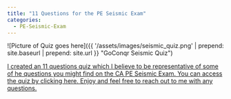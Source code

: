 ```yaml
---
title: "11 Questions for the PE Seismic Exam"
categories:
  - PE-Seismic-Exam
---
```


![Picture of Quiz goes here]({{ '/assets/images/seismic_quiz.png' | prepend: site.baseurl | prepend: site.url }} "GoConqr Seismic Quiz")



[I created an 11 questions quiz which I believe to be representative of some of he questions you might find on the CA PE Seismic Exam. You can access the quiz by clicking here. Enjoy and feel free to reach out to me with any questions.](https://www.goconqr.com/en-US/p/13903073-California-Seismic-PE-Review-Quiz---Seismic-Forces-quizzes)
